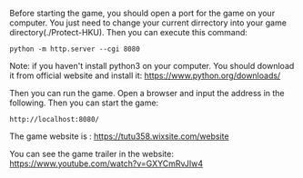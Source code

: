 Before starting the game, you should open a port for the game on your computer.
You just need to change your current dirrectory into your game directory(./Protect-HKU). Then you can execute this command: 
```
python -m http.server --cgi 8080
```

Note: if you haven't install python3 on your computer. You should download it from official website and install it: https://www.python.org/downloads/

Then you can run the game.
Open a browser and input the address in the following. Then you can start the game:
```
http://localhost:8080/
```

The game website is : https://tutu358.wixsite.com/website

You can see the game trailer in the website: https://www.youtube.com/watch?v=GXYCmRvJIw4
